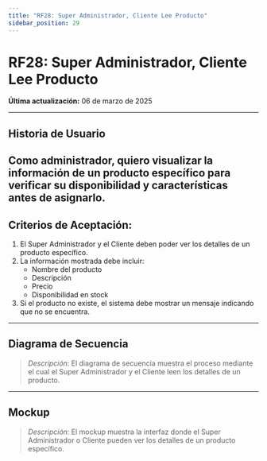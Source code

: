 ```yaml
---
title: "RF28: Super Administrador, Cliente Lee Producto"  
sidebar_position: 29
---
```


# RF28: Super Administrador, Cliente Lee Producto  

**Última actualización:** 06 de marzo de 2025  

---

## Historia de Usuario  
Como administrador, quiero visualizar la información de un producto específico para verificar su disponibilidad y características antes de asignarlo.
---

## **Criterios de Aceptación:**  

1. El Super Administrador y el Cliente deben poder ver los detalles de un producto específico.  
2. La información mostrada debe incluir:  
   - Nombre del producto  
   - Descripción  
   - Precio  
   - Disponibilidad en stock  
3. Si el producto no existe, el sistema debe mostrar un mensaje indicando que no se encuentra.  

---

## **Diagrama de Secuencia**  

> *Descripción*: El diagrama de secuencia muestra el proceso mediante el cual el Super Administrador y el Cliente leen los detalles de un producto.  

---

## **Mockup**  

> *Descripción*: El mockup muestra la interfaz donde el Super Administrador o Cliente pueden ver los detalles de un producto específico.  
